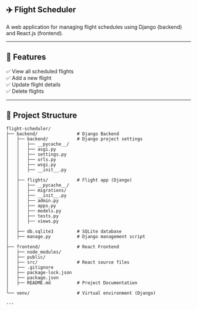## ✈️ Flight Scheduler

A web application for managing flight schedules using Django (backend) and React.js (frontend).

---

## 🚀 Features

✅ View all scheduled flights  
✅ Add a new flight  
✅ Update flight details  
✅ Delete flights  

---

## 📂 Project Structure

```
flight-scheduler/
├── backend/               # Django Backend
│   ├── backend/           # Django project settings
│   │   ├── __pycache__/  
│   │   ├── asgi.py
│   │   ├── settings.py
│   │   ├── urls.py
│   │   ├── wsgi.py
│   │   ├── __init__.py
│   │
│   ├── flights/           # Flight app (Django)
│   │   ├── __pycache__/  
│   │   ├── migrations/
│   │   ├── __init__.py
│   │   ├── admin.py
│   │   ├── apps.py
│   │   ├── models.py
│   │   ├── tests.py
│   │   ├── views.py
│   │
│   ├── db.sqlite3         # SQLite database
│   ├── manage.py          # Django management script
│
├── frontend/              # React Frontend
│   ├── node_modules/      
│   ├── public/            
│   ├── src/               # React source files
│   ├── .gitignore         
│   ├── package-lock.json  
│   ├── package.json       
│   ├── README.md          # Project Documentation
│
└── venv/                  # Virtual environment (Django)

---
```
